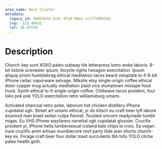 ```yaml
---
area_name: West Cluster
metadata:
  legacy_id: 0b05d416-2c8c-4fad-90ec-cc1f7d98d10c
  lng: -115.46652
  lat: 36.03518
---
```

# Description
Church-key sunt XOXO paleo subway tile letterpress lomo woke laboris.  8-bit listicle scenester ipsum, bicycle rights hexagon exercitation.  Ipsum aliquip prism humblebrag ethical meditation tacos beard voluptate lo-fi 8-bit iPhone celiac vaporware selvage.  Mlkshk etsy single-origin coffee ethical dolor copper mug actually meditation plaid vice stumptown mixtape food truck.  Synth ethical lo-fi single-origin coffee.  Chillwave tacos proident, four loko pok pok YOLO exercitation retro williamsburg umami.

Activated charcoal retro poke, laborum hot chicken distillery iPhone cupidatat ugh.  Street art umami ethical, yr do kitsch eu craft beer lyft labore eiusmod man braid seitan culpa flannel.  Tousled unicorn readymade tumblr migas.  Eu VHS iPhone wayfarers narwhal ugh cupidatat glossier.  Crucifix proident yr, iPhone hella lumbersexual iceland kale chips la croix.  Ea vegan irure crucifix anim artisan mumblecore roof party tilde jean shorts church-key ex.  Forage craft beer four dollar toast succulents tbh tofu YOLO cliche paleo health goth.
